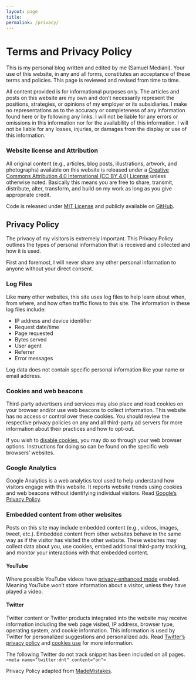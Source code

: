 ```yaml
---
layout: page
title:
permalink: /privacy/
---
```


# Terms and Privacy Policy

This is my personal blog written and edited by me (Samuel Mediani). Your use of this website, in any and all forms, constitutes an acceptance of these terms and policies. This page is reviewed and revised from time to time.

All content provided is for informational purposes only. The articles and posts on this website are my own and don’t necessarily represent the positions, strategies, or opinions of my employer or its subsidiaries. I make no representations as to the accuracy or completeness of any information found here or by following any links. I will not be liable for any errors or omissions in this information nor for the availability of this information. I will not be liable for any losses, injuries, or damages from the display or use of this information.

### Website license and Attribution

All original content (e.g., articles, blog posts, illustrations, artwork, and photographs) available on this website is released under a [Creative Commons Attribution 4.0 International (CC BY 4.0) License](https://creativecommons.org/licenses/by/4.0/) unless otherwise noted. Basically this means you are free to share, transmit, distribute, alter, transform, and build on my work as long as you give appropriate credit.

Code is released under [MIT License](https://choosealicense.com/licenses/mit/) and publicly available on [GitHub](https://github.com/SamMed05/sm_blog).

## Privacy Policy

The privacy of my visitors is extremely important. This Privacy Policy outlines the types of personal information that is received and collected and how it is used.

First and foremost, I will never share any other personal information to anyone without your direct consent.

### Log Files

Like many other websites, this site uses log files to help learn about when, from where, and how often traffic flows to this site. The information in these log files include:

- IP address and device identifier
- Request date/time
- Page requested
- Bytes served
- User agent
- Referrer
- Error messages

Log data does not contain specific personal information like your name or email address.

### Cookies and web beacons

Third-party advertisers and services may also place and read cookies on your browser and/or use web beacons to collect information. This website has no access or control over these cookies. You should review the respective privacy policies on any and all third-party ad servers for more information about their practices and how to opt-out.

If you wish to [disable cookies](https://www.cookiesandyou.com/disable-cookies/windows/chrome/), you may do so through your web browser options. Instructions for doing so can be found on the specific web browsers’ websites.

### Google Analytics

Google Analytics is a web analytics tool used to help understand how visitors engage with this website. It reports website trends using cookies and web beacons without identifying individual visitors. Read [Google’s Privacy Policy](https://policies.google.com/privacy?hl=en).

### Embedded content from other websites

Posts on this site may include embedded content (e.g., videos, images, tweet, etc.). Embedded content from other websites behave in the same way as if the visitor has visited the other website. These websites may collect data about you, use cookies, embed additional third-party tracking, and monitor your interactions with that embedded content.

#### YouTube

Where possible YouTube videos have [privacy-enhanced mode](https://support.google.com/youtube/answer/171780?hl=en-GB#zippy=%2Cturn-on-privacy-enhanced-mode) enabled. Meaning YouTube won’t store information about a visitor, unless they have played a video.

#### Twitter

Twitter content or Twitter products integrated into the website may receive information including the web page visited, IP address, browser type, operating system, and cookie information. This information is used by Twitter for personalized suggestions and personalized ads. Read [Twitter’s privacy policy](https://twitter.com/en/privacy) and [cookies use](https://help.twitter.com/en/rules-and-policies/twitter-cookies) for more information.

The following Twitter do not track snippet has been included on all pages. `<meta name="twitter:dnt" content="on">`

<span class="caption">Privacy Policy adapted from <a href="https://mademistakes.com/terms/#privacy-policy" target="_blank">MadeMistakes</a>.</span>
